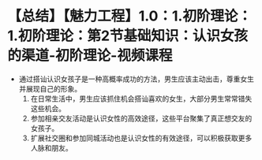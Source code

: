 # 【总结】【魅力工程】1.0：1.初阶理论：1.初阶理论：第2节基础知识：认识女孩的渠道-初阶理论-视频课程

-   通过搭讪认识女孩子是一种高概率成功的方法，男生应该主动出击，尊重女生并展现自己的形象。
    1.  在日常生活中，男生应该抓住机会搭讪喜欢的女生，大部分男生常常错失这些机会。
    2.  参加相亲交友活动是认识女性的高效途径，这些平台聚集了真正想交友的女孩子。
    3.  扩展社交圈和参加同城活动也是认识女性的有效途径，可以积极获取更多人脉和朋友。